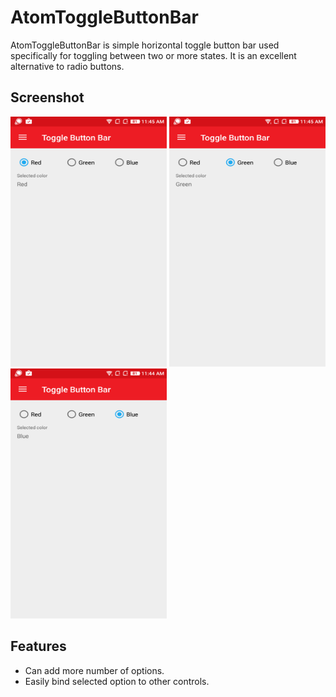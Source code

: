 ﻿# AtomToggleButtonBar
AtomToggleButtonBar is simple horizontal toggle button bar used specifically for toggling between two or more states. It is an excellent alternative to radio buttons.

## Screenshot
<img src="Images/Toggle-Button-1.png" width="250" height="400">  <img src="Images/Toggle-Button-2.png" width="250" height="400">  <img src="Images/Toggle-Button-3.png" width="250" height="400">

## Features
 * Can add more number of options.
 * Easily bind selected option to other controls.
